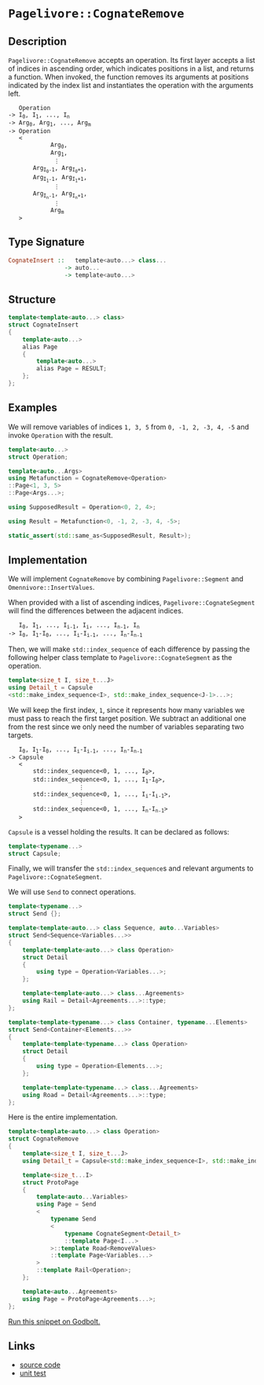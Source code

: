<!-- Copyright 2024 Feng Mofan
SPDX-License-Identifier: Apache-2.0 -->

# `Pagelivore::CognateRemove`

## Description

`Pagelivore::CognateRemove` accepts an operation.
Its first layer accepts a list of indices in ascending order, which indicates positions in a list, and returns a function.
When invoked, the function removes its arguments at positions indicated by the index list and instantiates the operation with the arguments left.

<pre><code>   Operation
-> I<sub>0</sub>, I<sub>1</sub>, ..., I<sub>n</sub>
-> Arg<sub>0</sub>, Arg<sub>1</sub>, ..., Arg<sub>m</sub>
-> Operation
   <
            Arg<sub>0</sub>,
            Arg<sub>1</sub>,
             &vellip;
       Arg<sub>I<sub>0</sub>-1</sub>, Arg<sub>I<sub>0</sub>+1</sub>,
       Arg<sub>I<sub>1</sub>-1</sub>, Arg<sub>I<sub>1</sub>+1</sub>,
             &vellip;
       Arg<sub>I<sub>n</sub>-1</sub>, Arg<sub>I<sub>n</sub>+1</sub>,
             &vellip;
            Arg<sub>m</sub>
   ></code></pre>

## Type Signature

```Haskell
CognateInsert ::   template<auto...> class...
                -> auto...
                -> template<auto...>
```

## Structure

```C++
template<template<auto...> class>
struct CognateInsert
{
    template<auto...>
    alias Page
    {
        template<auto...>
        alias Page = RESULT;
    };
};
```

## Examples

We will remove variables of indices `1, 3, 5` from `0, -1, 2, -3, 4, -5` and invoke `Operation` with the result.

```C++
template<auto...>
struct Operation;

template<auto...Args>
using Metafunction = CognateRemove<Operation>
::Page<1, 3, 5>
::Page<Args...>;

using SupposedResult = Operation<0, 2, 4>;

using Result = Metafunction<0, -1, 2, -3, 4, -5>;

static_assert(std::same_as<SupposedResult, Result>);
```

## Implementation

We will implement `CognateRemove` by combining `Pagelivore::Segment` and `Omennivore::InsertValues`.

When provided with a list of ascending indices, `Pagelivore::CognateSegment` will find the differences between the adjacent indices.

<pre><code>   I<sub>0</sub>, I<sub>1</sub>, ..., I<sub>i-1</sub>, I<sub>i</sub>, ..., I<sub>n-1</sub>, I<sub>n</sub>
-> I<sub>0</sub>, I<sub>1</sub>-I<sub>0</sub>, ..., I<sub>i</sub>-I<sub>i-1</sub>, ..., I<sub>n</sub>-I<sub>n-1</sub></code></pre>

Then, we will make `std::index_sequence` of each difference by passing the following helper class template to `Pagelivore::CognateSegment` as the operation.

```C++
template<size_t I, size_t...J>
using Detail_t = Capsule
<std::make_index_sequence<I>, std::make_index_sequence<J-1>...>;
```

We will keep the first index, `1`, since it represents how many variables we must pass to reach the first target position.
We subtract an additional one from the rest since we only need the number of variables separating two targets.

<pre><code>   I<sub>0</sub>, I<sub>1</sub>-I<sub>0</sub>, ..., I<sub>i</sub>-I<sub>i-1</sub>, ..., I<sub>n</sub>-I<sub>n-1</sub>
-> Capsule
   <
       std::index_sequence&lt;0, 1, ..., I<sub>0</sub>&gt;,
       std::index_sequence&lt;0, 1, ..., I<sub>1</sub>-I<sub>0</sub>&gt;,
                    &vellip;
       std::index_sequence&lt;0, 1, ..., I<sub>i</sub>-I<sub>i-1</sub>&gt;,
                    &vellip;
       std::index_sequence&lt;0, 1, ..., I<sub>n</sub>-I<sub>n-1</sub>&gt;
   ></code></pre>

`Capsule` is a vessel holding the results. It can be declared as follows:

```C++
template<typename...>
struct Capsule;
```

Finally, we will transfer the `std::index_sequence`s and relevant arguments to `Pagelivore::CognateSegment`.

We will use `Send` to connect operations.

```C++
template<typename...>
struct Send {};

template<template<auto...> class Sequence, auto...Variables>
struct Send<Sequence<Variables...>>
{
    template<template<auto...> class Operation>
    struct Detail
    {
        using type = Operation<Variables...>;
    };

    template<template<auto...> class...Agreements>
    using Rail = Detail<Agreements...>::type;
};

template<template<typename...> class Container, typename...Elements>
struct Send<Container<Elements...>>
{
    template<template<typename...> class Operation>
    struct Detail
    {
        using type = Operation<Elements...>;
    };

    template<template<typename...> class...Agreements>
    using Road = Detail<Agreements...>::type;
};
```

Here is the entire implementation.

```C++
template<template<auto...> class Operation>
struct CognateRemove
{
    template<size_t I, size_t...J>
    using Detail_t = Capsule<std::make_index_sequence<I>, std::make_index_sequence<J-1>...>;

    template<size_t...I>
    struct ProtoPage
    {
        template<auto...Variables>
        using Page = Send
        <
            typename Send
            <
                typename CognateSegment<Detail_t>
                ::template Page<I...>
            >::template Road<RemoveValues>
            ::template Page<Variables...>
        >
        ::template Rail<Operation>;
    };

    template<auto...Agreements>
    using Page = ProtoPage<Agreements...>;
};
```

[Run this snippet on Godbolt.](https://godbolt.org/#z:OYLghAFBqd5QCxAYwPYBMCmBRdBLAF1QCcAaPECAMzwBtMA7AQwFtMQByARg9KtQYEAysib0QXACx8BBAKoBnTAAUAHpwAMvAFYTStJg1DIApACYAQuYukl9ZATwDKjdAGFUtAK4sGIAKwAzKSuADJ4DJgAcj4ARpjEIGb%2BAJykAA6oCoRODB7evgHBmdmOAuGRMSzxiclpdpgOuUIETMQE%2BT5%2BQbaY9mUMLW0EFdFxCUmptq3tnYU9CjMjEWPVE3UAlLaoXsTI7BzmgRHI3lgA1CaBbl6OtIQAnlfYJhoAgkcnZ5iX18iL6CwVGerw%2BZmODFOXguVzcBAe6UwAH0CMQmIQFCD3qCAPQAKgJePO2FUBFcADFiLJzoS8TjQWSWOkDGTYfDEcw2AA6HlYt6LYheBzE0kUqmCS4AdiskoAIlcrNj3ozmUxWdcVSzMLCmLdUDyuc9zqcmAoFOchJgAI5eRj7UjnXVEA0ANTaeCYsXomMCL3eAqFBBFZIY6Epslhlptdu11zdxA9XswCgNIN9oJM0tB5xz501atjbid%2Bp5UUwAHd44nvXzc%2BcvNkjOdlExgD8rrKLdbbZDC2XK%2B7Pd6DQ6q0Pk6n04FFR85QqM%2B98YTzgBZASoIgMB40wn05WYJlanV685jpN8gPCtcMDcCJ7Y6XnRZqvDIY0CRaYVTpYiOk8ANzEW0pQsM96EzeVpylSCZ1xWlm2ITAaFUHcCT3N583VOEEUYVhMAdbIAC9kQIPk0F7dIg2URDkN%2BTtUVteclTeJcCQtBBbgIehULpBkD1VLDi0nP1%2BQY4UhA4gguNjWDF3ggAlA9UH/TA3W8ZMePQzDC3ZXDuV5dN/TEoNFJYZTVKAjTMxlGCFxY%2BCLFNH4iyUTS%2BMPAtj2dHkAEkL2M85TPMtTbR9NwARAEAIiwVQkSUaNe1hHzhL5azs1zbT0pzWEsrrc4cRxc4AHUfgbdsADYNGopC8FUJLnlTSq81Qc5GB8BIC0uSrw0EAAVNo2wITFKsNd48tzarkPq30DR6gh%2BuIQaFFIXK6wK4qfnQKl0jzBAfkiUlHUW9rBFGt5xpzXTOXw1aMpw66DUc5AAGsFqW3La1zZ9HDfcjP0A2g/yIc48HQB5aAgDZcvWqINx%2BAgEDVLqNAkzjwKavBzQiZ9BA9Ml0HOWJtwB0LocKr9USYBxMAJqgqRYXb4f4rVznSNo8LJYgUzJ85eoQTGQfNeJRDK85yx%2Bcs6EBtmXtalTiGJwdzzG3N1oiYGTEq69by3TWNDOusAFojVRqTwJV7LrlunM5rezAhsiknMBHa3zie16BvthRHcs1MLd%2BF5pzsutMuuISeTeYBEIPRghs%2BnMGwiYBm1bdtAk7LBTl0iBQfB2Ftc3J5rkj6O2EEH1sGEyGoaDh9bOY0Oiz1A0fIdcOuQAKX8wVhSClSQuTWEIqi0Mvzi7sYyS4SCIIdBIuisf4p7fZYQ7lLDNnGcQ%2BZzz/Zy/21sKkr61cvXJtq6bK95Jrgbatg0TJZHbc9uORtd8%2B6uuPyZp5Z/Fq9laB9VZH02ttRm5wDpBgGidAgBsLpXTwoA86F11rH1FmfGiF9rhdx/oaG%2BLVgAtSplSM04D8A4xXkAnM614gEHFowPM5YWozCWnA8aH9V4NR5CuUG6B6B2yGkgi6%2BUQHnC2qgHaCN9oUyOsAGBbC8oILYEI%2BB908KPSph7f%2Bcc94bzrN9V874GD/TEEDFqucIZQ39sbX07E0bal0W4V2f8lo%2B3Ui7Khq5eH8Jft7EATsPHIPGu7ARfiAm8l0YHWSQS8w70Es3COUdMAx3LvHE%2BScU5tjomIxotBs4WPzuuQusIS7JLLnHXBzxq5MVnPXD4cllyKWQLsbIKlzguR%2BLSLScTCzt1bmYg0HcHRKOdjyAA8lI4gUZl6Dw3peEySl%2B6WTCsPBesUl6Ty/tPJ8s956j3WRPRK2DtkTL2lMw5%2BwUwGREmlf2mVHGu1QaVU%2BlUOFfy4XgjQzVWoMHag/CqGgXFez1gousby3DfyvlyIFgjHmiPEZIvaECZHQPKaCu6HJEFwo2ifAF4KcFQr1t8whjpkAkPNFIsRmNWiJU8TQ%2B29CGCMOYb49FOZ8UfJ4YCHx2jlrYuPgi8BkDZHyNdiMlR40RkaJeqEj6eivqtB%2BkYkxgNiwgzBpY3KNjsDBjFBGB5niRmBUWRZdSYVTkJGmTGK5hp5XjUitpTJhYQm%2BLcbaFKkTcoOp6U6uVTjPEwrCb7HkEq8pcr4ZgUJbrRkKLTNE7eHl4neS5KUlJFSRJ1kTk2FsWSOw5KzjhHOGrCk3mKcXJJaaK5Vw2DXWCc5a71PssuIs6QFBeG4l09yAkdJqP0rakS8z2lMFbe2mSdlWJEktKGNy%2B5E09sxX27ugYuzTrSvW6JjdG7tyNCaUhVrextwSVyMCsyB0BSnegSMFzCwnptWmG5WY7k9LZM%2BsOR6d0GFIWMxED9chpMHbKe26JaAfUfTEzNjZk66Wyd%2BjqAxYS3vXlvXMEEam5U3a%2BpuyaP2mhtam8pFdcpZuTvJYD2TAOtDoCUitBHhIOpwmh9ddkMNzrZL2mNOHSEeEEOiSIZA8zsYNNgegBGl3iVcLCbjlG%2BOwmE5W9eD7kOXUw5uwT1zjSfvNLB39Ah/0BQo8B0DSm8rEYE4iGDP6Xy6euHJ2j1yal1lQw29DKmVNqf7Rp3DBp8Ox0I/7Uz8lUBMAJnmgzVHy2l183RkAulGN1LgsuXqCJXxiGUBImdGFMPbrmQFJL6QUu0DSztNd8XZ3dq8i1ckeAuakRyz3IMeWCtFdhFVmrqUwMQYydBvNptpI5SnHW0rmXWNvuBq1xYh7gaWnIpeury7GuiEKxIlr1WJtdhm%2B14zpnuvpzsWbQs43atRIzExhuWWTyHcmy1abAh0BXYNBarmYmGvJcW8164l31u3YdI9u9G9bkxO2wx3RnYSQhjDOKWr2EF0/AW6l5b1xfvRdi3a843q52%2Bo%2B6tggDobuhjjSdobE72moGAMwMklpgDlIyyx8ro2Swed3Vpyz8G5vCg8GTgslPykneM43IiJFzj9IFyiQZen6vnDCyBveHX4GYZF7AnkABpNJdZEI2mqxpCAqYzDlXMOVCASvfhuHOB3GtrtTMAAleGMBRBZuDf6v4Og7obJXSHQNDYTXTrDDOfOpNR6ZnNadOwXrYzD3mr34fpGo5F8uyOGOo/R92wKhnrhS5j2UqL1yk8s2t4CW3R20OLkKj5UMr4NKiCZWIBQLV4is1wzTdJTY9arP2ePBKK835PpG9DvSsYM0Kol3nrATKStF5ifzvAxE7fC6nyRMXqPB3D8YEPXZI8Yrt5mUlZ3CmjNivl3P0XyvVe5nV14TX5pte8l1/rw3xvTfm88aZqXdu83aaswwbfpvXfu%2BYsIoH5mPWEmGo7GEe%2BWb2COEKO%2B2eMWCeA%2B9qMWPqpG4WbgL%2BheDajmp2jaXuR4IBMO3mNGvmaSpma4tAIWu2y%2Bn%2BEWmeceMBKOg24%2BxOHO5OmAfcnSu4XauBcI522GtiTO5w7%2BrOZ6EuzBBYbBvOLmPeCuQuBEh%2BiuncxBkGkuQGdAr%2Bu2Laba4E1ww8LATAz0yIaym%2BmyEKzwM8c8IAuh%2BhSIhhGyRybgLuXAHyBOf%2BGUB%2B0%2B8hkKuUg61Et4Qee%2BhqPBDOt6J%2BCcShQe2Soeni%2B84Gqi4ekRMR400RwiwiRqohFOmAVOscsIaBIRyROenUfhWy9mnijmvo%2BRj8gWwWsIbBA8fmCReU5RPwhRbgiGxR9RuRjRKeKBghjux2MunurhPe7cfu6aRGYRqc2SPhRAzRIxf2fRtSjBtISxyx6ExOvUyYQ0GWE6yxSx6EGY4IXw0IacNwdwjwqUZWXB2Wwhy6PR1mG6gR3mi0dRJBQGVAXgkIAw2SaRrBJqsItxVBIkkUzRXADowQ5w/gfIQJqcJSTxv%2BjapmQgXg6QJQNMikmhQYb%2BLOjubgGgDoZgDokgzh8JShaJ7aGJu2K4rx7xTQ1mOJDohsIJ5w%2BJ5whsYJ0gLJEJA2dkBiyASIDe7QEAw8CgeEfJYUiJyJWQqJyYZJDopJeSzwtaHAWwtAnA/gvAfgHAWgpAqAnATilg1gT4Owew7Y4IPApABAmgSpWwz0AQZgXIkoZgkgAAHE6f4BoCkP4GYBoOVE6cECqRwJILwCwBIBoLiRqVqTqRwLwN7LiRaZqUqaQHALADAIgCADsAQOkLcOQJQGgEyHQAkFEHhJwKoE6eVIbOVJIOcMAMgG%2BFIFyGYLwDTIQCQKDHoPwIICIGIOwFIDIIIIoCoOoPGaQLoCCeWGiOkJwDwMqaqeqZadqZwGMrcJmUGKgFQOcCWWWRWVWTWecHWWYOcBAB4HmfQL%2BEcFwBsLwHGVoFsBAEgLmfliedmRAPefmYkMAFIPiTQHkgkN7BALEHObEBEG0A8JObwIBcwArGMrENoI0HGWabmeUmMgwLQCBUOVgLEF4MAEWLQLQN7NwLwFgLoUYOIGhZrk0CpHhVqV%2BI0LcAcGaerH0HOfcLEGiArB4FgHOaiHgMGfhaQPLLEJKYBkRcAPcEYJaVsFQAYMAAoC6HgBWLBhqWae2cIItt2dIMpf2WoHOSOfoIYMYNYNYPoHgLEN7JAFsBIgMHhYbACB2KYPqZYF6bwOZMQAmFgKZZDL0P0LkC4KGHMH4CCWECsFUDUHoCUDkAIH5aFVkOFQwKMMFRMCCQ0DSYMEsJFYlX0LBc0EsHFeMIkIlalZ4F0HoM%2BO0DlWsHlVsDXrsPsBINORwGqaQOGU5ZwOuaWeWZWdWbWZIPWQebgM2aeaaReeaeJVsHtMFhMB5TaZIIEFyCkIEJKJIBoJII6ZVBoP4OVGkP6YGaQMGYEFwFyOVFwD6SkE6Udf4JIFwKkIEOVI1XOZGdGSALGeJYmSmbeWmUuVmRQM%2BagMeQWUWRwG0CwP%2BJKIbEwJ5k2FwCkFyPtVRfgEQK5W2bIJ2eID2RpUoFpUOboPiWOcOqBXVQ1U1fORwIuRmbcOcKuUdEDSDWDSaBDVDTDQeUeQ%2BQkJcOCGYENVeQmW9S%2BY%2BV9TzRMIDcDYbLTe%2BSkFwLiV%2BZzL%2Bf%2BUOeBcBaBaQHLZBdBbBQrQhbHEhShXOehZhdhbhQrYRXpSRVqfgIhORcmHOdRc0mSArQxf6VqcxaxQ8OxQcFqVxTxWafxYJQeEbUnM9ZJa2DJXJeWApQrcpcjWpb2fIOjYOVqVjbpWJXZVYJYEZSZfAOZZRLkFZTZenEndYI5dqfLK5RbWZZ5Zlc4BAK4GlSEKGGVSFSCWFQMNXY3bkHXQlWXclUMLMIVYUOlV5QIF3csJULlcVQVQUP5dMMMG3RVdsNVd2fjbOUOZGZTULTTQYHTdDVyF8hAH1fDazXtRzSNaQGNVgIkB5VtUGSAIEFDUtZKKkJKJKIEMtZIBWSCYTfdbYI9cNfGTea9UgOmcuU%2BfzcQIWWwJwIDVuSwAoP%2BG%2BP%2BJDVyFqIsI2XDS2XPCCeHapRIOpbIJpbHToFfaQDjROfhQvbdUvQuR9SuWuRA5WVAzA%2BcHA1DYg0GIeT9czQNYEIEIfT/YmXeWw6%2BUA/wyef4sgMiUiIw0iMw3ycQCwBWXwHQFLZQDLVqUrahWaao1BTBQ4GrT9YhchahSbZgBhVhWIPrbxYbcRa7QRWRY4BRZbaoDRTbbxXbUxcZU7S7ZxQmB7bwF7UoEJb7WJTwwHdJbJfJRyGHUjZg6jTgzHdpQQ%2BvfpfZTYMxe5RnZZZwDiBFHnQ5RGUXaDCXR5UlQMD5e4D3RPYFcPeVVFaULkM3dFQMNPcVRlZ3WPUVX3eXSlVPUFSPflcMNXSVUPasPXZVUaTVeefoDOWQxGS1TQ%2BcHQ7A/A8w71Sgxw%2BeZeUfSfRNXVdtcGWYFDZw/4G6RdaGZw5KD6VM81VGZ/U9T/daSAJIJKPWXfVwFICkLfXNVwJKBMxwIEIvdM1c5zTWt8w2Rc0Tes7c3xT%2Bd5ZIEAA%3D%3D%3D)

## Links

- [source code](../../../../conceptrodon/descend/descend/pagelivore/cognate_remove.hpp)
- [unit test](../../../../tests/unit/metafunctions/pagelivore/cognate_remove.test.hpp)
